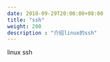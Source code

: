 ```yaml
---
date: 2018-09-29T20:00:00+08:00
title: "ssh"
weight: 200
description : "介绍linux的ssh"
---
```


linux ssh